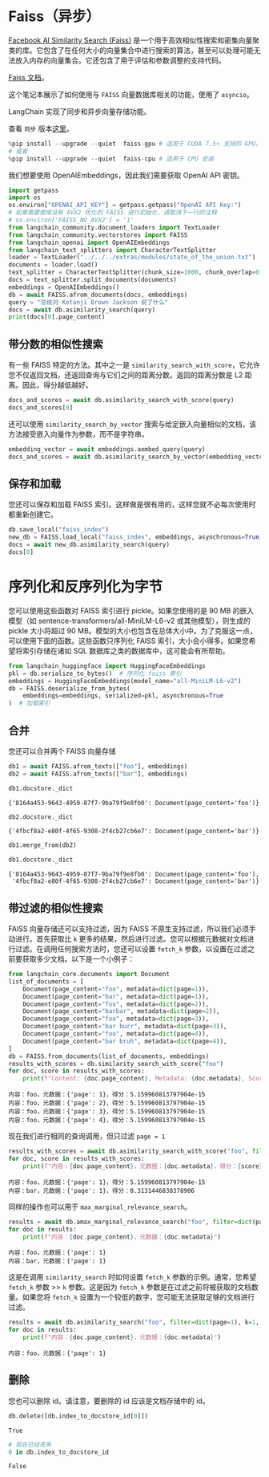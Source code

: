 # Faiss（异步）

[Facebook AI Similarity Search (Faiss)](https://engineering.fb.com/2017/03/29/data-infrastructure/faiss-a-library-for-efficient-similarity-search/) 是一个用于高效相似性搜索和密集向量聚类的库。它包含了在任何大小的向量集合中进行搜索的算法，甚至可以处理可能无法放入内存的向量集合。它还包含了用于评估和参数调整的支持代码。

[Faiss 文档](https://faiss.ai/)。

这个笔记本展示了如何使用与 `FAISS` 向量数据库相关的功能，使用了 `asyncio`。

LangChain 实现了同步和异步向量存储功能。

查看 `同步` 版本[这里](/docs/integrations/vectorstores/faiss)。

```python
%pip install --upgrade --quiet  faiss-gpu # 适用于 CUDA 7.5+ 支持的 GPU。
# 或者
%pip install --upgrade --quiet  faiss-cpu # 适用于 CPU 安装
```

我们想要使用 OpenAIEmbeddings，因此我们需要获取 OpenAI API 密钥。

```python
import getpass
import os
os.environ["OPENAI_API_KEY"] = getpass.getpass("OpenAI API Key:")
# 如果需要使用没有 AVX2 优化的 FAISS 进行初始化，请取消下一行的注释
# os.environ['FAISS_NO_AVX2'] = '1'
from langchain_community.document_loaders import TextLoader
from langchain_community.vectorstores import FAISS
from langchain_openai import OpenAIEmbeddings
from langchain_text_splitters import CharacterTextSplitter
loader = TextLoader("../../../extras/modules/state_of_the_union.txt")
documents = loader.load()
text_splitter = CharacterTextSplitter(chunk_size=1000, chunk_overlap=0)
docs = text_splitter.split_documents(documents)
embeddings = OpenAIEmbeddings()
db = await FAISS.afrom_documents(docs, embeddings)
query = "总统对 Ketanji Brown Jackson 说了什么"
docs = await db.asimilarity_search(query)
print(docs[0].page_content)
```

## 带分数的相似性搜索

有一些 FAISS 特定的方法。其中之一是 `similarity_search_with_score`，它允许您不仅返回文档，还返回查询与它们之间的距离分数。返回的距离分数是 L2 距离。因此，得分越低越好。

```python
docs_and_scores = await db.asimilarity_search_with_score(query)
docs_and_scores[0]
```

还可以使用 `similarity_search_by_vector` 搜索与给定嵌入向量相似的文档，该方法接受嵌入向量作为参数，而不是字符串。

```python
embedding_vector = await embeddings.aembed_query(query)
docs_and_scores = await db.asimilarity_search_by_vector(embedding_vector)
```

## 保存和加载

您还可以保存和加载 FAISS 索引。这样做是很有用的，这样您就不必每次使用时都重新创建它。

```python
db.save_local("faiss_index")
new_db = FAISS.load_local("faiss_index", embeddings, asynchronous=True)
docs = await new_db.asimilarity_search(query)
docs[0]
```

# 序列化和反序列化为字节

您可以使用这些函数对 FAISS 索引进行 pickle。如果您使用的是 90 MB 的嵌入模型（如 sentence-transformers/all-MiniLM-L6-v2 或其他模型），则生成的 pickle 大小将超过 90 MB。模型的大小也包含在总体大小中。为了克服这一点，可以使用下面的函数。这些函数只序列化 FAISS 索引，大小会小得多。如果您希望将索引存储在诸如 SQL 数据库之类的数据库中，这可能会有所帮助。

```python
from langchain_huggingface import HuggingFaceEmbeddings
pkl = db.serialize_to_bytes()  # 序列化 faiss 索引
embeddings = HuggingFaceEmbeddings(model_name="all-MiniLM-L6-v2")
db = FAISS.deserialize_from_bytes(
    embeddings=embeddings, serialized=pkl, asynchronous=True
)  # 加载索引
```

## 合并

您还可以合并两个 FAISS 向量存储

```python
db1 = await FAISS.afrom_texts(["foo"], embeddings)
db2 = await FAISS.afrom_texts(["bar"], embeddings)
```

```python
db1.docstore._dict
```

```output
{'8164a453-9643-4959-87f7-9ba79f9e8fb0': Document(page_content='foo')}
```

```python
db2.docstore._dict
```

```output
{'4fbcf8a2-e80f-4f65-9308-2f4cb27cb6e7': Document(page_content='bar')}
```

```python
db1.merge_from(db2)
```

```python
db1.docstore._dict
```

```output
{'8164a453-9643-4959-87f7-9ba79f9e8fb0': Document(page_content='foo'),
 '4fbcf8a2-e80f-4f65-9308-2f4cb27cb6e7': Document(page_content='bar')}
```

## 带过滤的相似性搜索

FAISS 向量存储还可以支持过滤，因为 FAISS 不原生支持过滤，所以我们必须手动进行。首先获取比 `k` 更多的结果，然后进行过滤。您可以根据元数据对文档进行过滤。在调用任何搜索方法时，您还可以设置 `fetch_k` 参数，以设置在过滤之前要获取多少文档。以下是一个小例子：

```python
from langchain_core.documents import Document
list_of_documents = [
    Document(page_content="foo", metadata=dict(page=1)),
    Document(page_content="bar", metadata=dict(page=1)),
    Document(page_content="foo", metadata=dict(page=2)),
    Document(page_content="barbar", metadata=dict(page=2)),
    Document(page_content="foo", metadata=dict(page=3)),
    Document(page_content="bar burr", metadata=dict(page=3)),
    Document(page_content="foo", metadata=dict(page=4)),
    Document(page_content="bar bruh", metadata=dict(page=4)),
]
db = FAISS.from_documents(list_of_documents, embeddings)
results_with_scores = db.similarity_search_with_score("foo")
for doc, score in results_with_scores:
    print(f"Content: {doc.page_content}, Metadata: {doc.metadata}, Score: {score}")
```

```output
内容：foo，元数据：{'page': 1}，得分：5.159960813797904e-15
内容：foo，元数据：{'page': 2}，得分：5.159960813797904e-15
内容：foo，元数据：{'page': 3}，得分：5.159960813797904e-15
内容：foo，元数据：{'page': 4}，得分：5.159960813797904e-15
```

现在我们进行相同的查询调用，但只过滤 `page = 1` 

```python
results_with_scores = await db.asimilarity_search_with_score("foo", filter=dict(page=1))
for doc, score in results_with_scores:
    print(f"内容：{doc.page_content}，元数据：{doc.metadata}，得分：{score}")
```

```output
内容：foo，元数据：{'page': 1}，得分：5.159960813797904e-15
内容：bar，元数据：{'page': 1}，得分：0.3131446838378906
```

同样的操作也可以用于 `max_marginal_relevance_search`。

```python
results = await db.amax_marginal_relevance_search("foo", filter=dict(page=1))
for doc in results:
    print(f"内容：{doc.page_content}，元数据：{doc.metadata}")
```

```output
内容：foo，元数据：{'page': 1}
内容：bar，元数据：{'page': 1}
```

这是在调用 `similarity_search` 时如何设置 `fetch_k` 参数的示例。通常，您希望 `fetch_k` 参数 >> `k` 参数。这是因为 `fetch_k` 参数是在过滤之前将被获取的文档数量。如果您将 `fetch_k` 设置为一个较低的数字，您可能无法获取足够的文档进行过滤。

```python
results = await db.asimilarity_search("foo", filter=dict(page=1), k=1, fetch_k=4)
for doc in results:
    print(f"内容：{doc.page_content}，元数据：{doc.metadata}")
```

```output
内容：foo，元数据：{'page': 1}
```

## 删除

您也可以删除 id。请注意，要删除的 id 应该是文档存储中的 id。

```python
db.delete([db.index_to_docstore_id[0]])
```

```output
True
```

```python
# 现在已经丢失
0 in db.index_to_docstore_id
```

```output
False
```